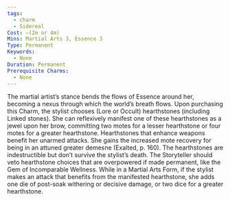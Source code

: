```yaml
---
tags:
  - charm
  - Sidereal
Cost: —(2m or 4m)
Mins: Martial Arts 3, Essence 3
Type: Permanent
Keywords:
  - None
Duration: Permanent
Prerequisite Charms:
  - None
---
```

The martial artist’s stance bends the flows of Essence around her, becoming a nexus through which the world’s breath flows. Upon purchasing this Charm, the stylist chooses (Lore or Occult) hearthstones (including Linked stones). She can reflexively manifest one of these hearthstones as a jewel upon her brow, committing two motes for a lesser hearthstone or four motes for a greater hearthstone. Hearthstones that enhance weapons benefit her unarmed attacks. She gains the increased mote recovery for being in an attuned greater demesne (Exalted, p. 160). The hearthstones are indestructible but don’t survive the stylist’s death. The Storyteller should veto hearthstone choices that are overpowered if made permanent, like the Gem of Incomparable Wellness. While in a Martial Arts Form, if the stylist makes an attack that benefits from the manifested hearthstone, she adds one die of post-soak withering or decisive damage, or two dice for a greater hearthstone.